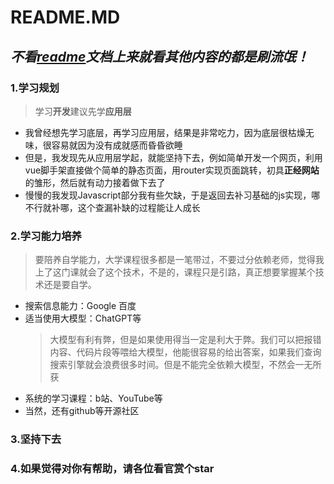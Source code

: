 # README.MD
## *不看[readme](https://github.com/2Stephen/web_notebook/blob/main/readme.md)文档上来就看其他内容的都是刷流氓！*
### 1.学习规划
> 学习**开发**建议先学**应用层**
+ 我曾经想先学习底层，再学习应用层，结果是非常吃力，因为底层很枯燥无味，很容易就因为没有成就感而昏昏欲睡
+ 但是，我发现先从应用层学起，就能坚持下去，例如简单开发一个网页，利用vue脚手架直接做个简单的静态页面，用router实现页面跳转，初具**正经网站**的雏形，然后就有动力接着做下去了
+ 慢慢的我发现Javascript部分我有些欠缺，于是返回去补习基础的js实现，哪不行就补哪，这个查漏补缺的过程能让人成长
### 2.学习能力培养
> 要陪养自学能力，大学课程很多都是一笔带过，不要过分依赖老师，觉得我上了这门课就会了这个技术，不是的，课程只是引路，真正想要掌握某个技术还是要自学。
+ 搜索信息能力：Google 百度
+ 适当使用大模型：ChatGPT等
    > 大模型有利有弊，但是如果使用得当一定是利大于弊。我们可以把报错内容、代码片段等喂给大模型，他能很容易的给出答案，如果我们查询搜索引擎就会浪费很多时间。但是不能完全依赖大模型，不然会一无所获
+ 系统的学习课程：b站、YouTube等
+ 当然，还有github等开源社区
### 3.坚持下去
### 4.如果觉得对你有帮助，请各位看官赏个star
